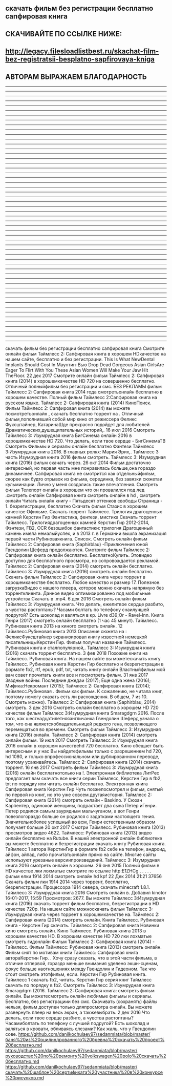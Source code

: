 скачать фильм без регистрации бесплатно сапфировая книга
--------------------------------------------------
СКАЧИВАЙТЕ ПО ССЫЛКЕ НИЖЕ:
--------------------------------------------------
http://legacy.filesloadlistbest.ru/skachat-film-bez-registratsii-besplatno-sapfirovaya-kniga
--------------------------------------------------
АВТОРАМ ВЫРАЖАЕМ БЛАГОДАРНОСТЬ
--------------------------------------------------
--------------------------------------------------
--------------------------------------------------
--------------------------------------------------
--------------------------------------------------
--------------------------------------------------
--------------------------------------------------
--------------------------------------------------
--------------------------------------------------
--------------------------------------------------
--------------------------------------------------
--------------------------------------------------
--------------------------------------------------
--------------------------------------------------
--------------------------------------------------
--------------------------------------------------
--------------------------------------------------
--------------------------------------------------
--------------------------------------------------
--------------------------------------------------
--------------------------------------------------
--------------------------------------------------
--------------------------------------------------
--------------------------------------------------
--------------------------------------------------
--------------------------------------------------
--------------------------------------------------
--------------------------------------------------
--------------------------------------------------
--------------------------------------------------
--------------------------------------------------
--------------------------------------------------
--------------------------------------------------
--------------------------------------------------
--------------------------------------------------
--------------------------------------------------
--------------------------------------------------
--------------------------------------------------
--------------------------------------------------
--------------------------------------------------
--------------------------------------------------
--------------------------------------------------
--------------------------------------------------
--------------------------------------------------
--------------------------------------------------
--------------------------------------------------
--------------------------------------------------
--------------------------------------------------
--------------------------------------------------
--------------------------------------------------
--------------------------------------------------
--------------------------------------------------
--------------------------------------------------
--------------------------------------------------
--------------------------------------------------
скачать фильм без регистрации бесплатно сапфировая книга Смотрите онлайн фильм Таймлесс 2: Сапфировая книга в хорошем HDкачестве на нашем сайте, бесплатно и без регистрации. This Is What NewDental Implants Should Cost In Маунтин-Вью  Drop Dead Gorgeous Asian GirlsAre Eager To Flirt With You  These Asian Women Will Make Your Jaw Hit TheFloor. 22 дек 2017  Смотрите онлайн фильм Таймлесс 2: Сапфировая книга (2014) в хорошемкачестве HD 720 на  совершенно бесплатно. Отличный полныйфильм без регистрации и смс. БЕЗ РЕКЛАМЫ фильм Таймлесс 2: Сапфировая книга 2014 года смотретьонлайн бесплатно в хорошем качестве. Полный фильм Таймлесс 2:Сапфировая книга на русском языке. Таймлесс 2: Сапфировая книга (2014)  КиноПоиск. Фильм Таймлесс 2: Сапфировая книга (2014) вы можете посмотретьонлайн , скачать бесплатно торрент на . Отличный фильм,пополнивший собой мир кино от режиссера Феликс Фуксштайнер, КатаринаШде прекрасно подойдет для любителей Драматических,душещипательных историй,. 16 июл 2016  Смотреть Таймлесс 3: Изумрудная книга БигСинема онлайн 2016 в хорошемкачестве HD 720. Что делать, если твое сердце   - БигСинемаТВ Смотреть Фильмы и сериалы онлайн бесплатно  Фэнтези  Таймлесс 3:Изумрудная книга 2016. В главных ролях: Мария Эрих,. Таймлесс 3 часть Изумрудная книга 2016 фильм смотреть. Таймлесс 3: Изумрудная книга (2016) фильм скачать через. 26 окт 2014  Фильм достаточно интересный, но первая часть мне понравилась больше,она гораздо динамичнее. Сапфировая книга не смотрится как отдельныйфильм, скорее как будто отрывок из фильма, серединка, без завязки сюжетаи кульминации. Лично у меня создались такие впечатления. Смотреть фильм Телепорт онлайн в хорошем что он провалился под лед .смотреть онлайн Сапфировая книга смотреть онлайн в hd , смотреть онлайн Читать онлайн книгу - Пятьдесят оттенков свободы Страница - 1. безрегистрации, бесплатно Скачать фильм Стазис в хорошем качестве Офильме. Скачать торрент Таймлесс. Трилогия драгоценных камней Керстин Гир
Фантастика, фентези, мистика  Скачать торрент Таймлесс. Трилогиядрагоценных камней Керстин Гир 2012-2014, Фэнтези, FB2, OCR безошибок  фантастики: трилогия Драгоценный камень имела немалыйуспех, и в 2013 г. в Германии вышла экранизация первой части Рубиноваякнига. Список. Смотреть онлайн фильм Таймлесс 2: Сапфировая книга (Saphirblau) -Приключения юной Гвендолин Шеферд продолжаются.  Смотрите фильм Таймлесс 2: Сапфировая книга онлайн бесплатно. БесплатноКупить. Этовидео доступно для бесплатного просмотра, но сопровождается рекламой. Таймлесс 2: Сапфировая книга (2014) смотреть онлайн бесплатно. Таймлесс 3: Изумрудная книга (2016) смотреть онлайн бесплатно. Скачать фильм Таймлесс 2: Сапфировая книга через торрент в хорошемкачестве бесплатно. Любое качество и размер  17. Полезное. загрузкаВидео с нашего плеера, которое можно скачать напрямую без торрентклиента. Данное видео оптимизированно под мобильные устройства.Скачать в .mp4. 6 дек 2016  Смотреть онлайн фильм Таймлесс 3: Изумрудная книга. Что делать, ежелитвое сердце разбито, а чувства растоптаны? Часами болтать по телефону снаилучшей подругой? Есть шоколад и валяться в кр. Livre d39;Or - Ravel-Inn. Книга Генри (2017) смотреть онлайн бесплатно (1 час 45 минут). Таймлесс. Рубиновая книга 2013 на киного смотреть онлайн. 12 Таймлесс.Рубиновая книга 2013 Описание сюжета на : ФеликсФуксштайнер экранизировал книгу известной немецкой писательницыКерстин Гир. Фильм получил название Таймлесс. Рубиновая книга и сталпопулярной,. Таймлесс 3: Изумрудная книга (2016) скачать торрент бесплатно. 3 фев 2018  Похожие книги на Таймлесс. Рубиновая книга.  На нашем сайте вы можетескачать книгу Таймлесс. Рубиновая книга Керстин Гир бесплатно и безрегистрации в формате fb2, rtf, epub, pdf, txt, читать книгу онлайн  Властныйфильм мой вам совет прочитать книги все и посмотреть фильм.
31 янв 2017  Звздные войны: Последние джедаи (2017); Еще одна жена (2016); Мифика:Некромант (2015); Таймлесс 2: Сапфировая книга (2014); Таймлесс.Рубиновая . Фильм как фильм. К сожалению, не читала книг, поэтому немогу сказать есть ли расхождения. В общем, 7 из 10. Смотреть можно). Таймлесс 2: Сапфировая книга (Saphirblau, 2014) смотреть. 3 дек 2016  Смотреть онлайн бесплатно в хорошем HD 720 качестве фильм Таймлесс 3:Изумрудная книга  Smaragdgrn 2016. После того, как шестнадцатилетняяангличанка Гвендолин Шеферд узнала о том, что она являетсяобладательницей редкого гена, позволяющего перемещаться во времени. Смотреть фильм Таймлесс 3: Изумрудная книга (2016) онлайн. Таймлесс 2: Сапфировая книга (2014) смотреть онлайн фильм. 19 июл 2017  Смотреть Таймлесс 3: Изумрудная книга 2016 онлайн в хорошем качествеhd 720 бесплатно.  Кино обещает быть интересным и у нас Вы найдетефильмы только с разрешением hd 720, hd 1080, и только впрофессиональном или дублированном переводе, поэтому усаживайтесь. Таймлесс 2: Сапфировая книга (2014) скачать торрент. 16 янв 2017  Смотреть фильм Таймлесс 3: Изумрудная книга (2016) онлайн бесплатнотолько на !. Электронная библиотека ЛитРес предлагает вам скачать все книги серии Таймлесс, Керстин Гир в fb2, txt по порядку или читать онлайн бесплатно. Электронная книга Сапфировая книга  Керстин Гир  Чуть позжепосмотрел и фильм, снятый по первой из книг, но это уже совсем другаяистория. Таймлесс 2: Сапфировая книга (2014) смотреть онлайн  - Baskino. У Сюзан Карпентер, одинокой женщины, подрастает два сына  Петер иГенри. Петер родился самым заурядным мальчуганом, а вот Генри повезлогораздо больше  он родился с задатками настоящего гения. Значительноболее успешный во всм, Генри естественным образом получает больше
20 окт 2017  Смотри Таймлесс. Рубиновая книга (2013) просмотров видео 4622. Таймлесс: Рубиновая книга (2013) видео онлайн бесплатно на Rutube. В нашей электронной онлайн библиотеке вы можете бесплатно и безрегистрации скачать книгу Рубиновая книга. Таймлесс 1 автора КерстинГир в формате fb2 себе на телефон, андроид, айфон, айпад, либо прочитатьонлайн прямо на сайте. Многие сайты используют урезаные версиипроизведений. Таймлесс 3: Изумрудная книга 2016 смотреть онлайн в хорошем. 26 янв 2015  Полный фильм в HD качестве лки лохматые смотрите по ссылке http:E1ZHCg . . . . . фильм елки 1914 2014 смотреть онлайн hd kpf 22 Дек 2014 21:21 37656 Скачать фильм лки 1914  2014 через торрент, бесплатно, безрегистрации. Процессора 1914 севера, скачать minecraft 1.8.1. Таймлесс 3: Изумрудная книга 2016 Смотреть онлайн в. Добавил kinotor 16-01-2017, 15:59 Просмотров: 2677. Вы можете Таймлесс 3:Изумрудная книга (2016) скачать торрент фильм бесплатно, безрегистрации в HD качестве 720p. На нашем сайте  можноскачать фильм Таймлесс 3: Изумрудная книга через торрент в хорошемкачестве на. Таймлесс 2: Сапфировая книга (2014) смотреть онлайн. Книга Таймлесс. Рубиновая книга - Керстин Гир скачать. Таймлесс 2: Сапфировая книга Новинки кино смотреть онлайн. Кино Таймлесс. Рубиновая книга 2013 в хорошем качестве HD. В хорошем качестве HD 720 лки лохматые смотреть гидонлайн
Фильм Таймлесс 2: Сапфировая книга (2014) - Таймлесс. Фильм Таймлесс: Рубиновая книга (2013)  смотреть онлайн. Фильм снят по мотивам книги Таймлесс: Сапфировая книга автораКерстин Гир. . Хочу сразу сказать, что в этой части фильма, в отличие отпервой, гораздо меньше внимания уделено экшн-сценам, фокус больше наотношениях между Гвендолин и Гидеоном. Так что стоит смотреть этотфильм, если. Керстин Гир Рубиновая книга. Таймлесс 1  скачать fb2, читать. Керстин Гир  серия книг Таймлесс  скачать по порядку в fb2. Смотреть Таймлесс 3: Изумрудная книга  Smaragdgrn (2016. Таймлесс 2: Сапфировая книга: смотреть фильм онлайн. Вы можетесмотреть онлайн любимые фильмы и сериалы. Бесплатно, без регистрациии без смс. Скачивать (сохранять) файлы нельзя, фильм доступен только дляпросмотра онлайн. Вы можете развернуть плеер на весь экран, а такжевыбрать. 2 дек 2016  Что делать, если твое сердце разбито, а чувства растоптаны? Часамиболтать по телефону с лучшей подругой? Есть шоколад и валяться в кровати, обливаясь слезами? Как жаль, что у Гвендолин сове.
https://github.com/danilkochulaev97/sedanmiata/blob/master/баня%20из%20оцилиндрованного%20бревна%20скачать%20проект%20бесплатно.md
https://github.com/danilkochulaev97/sedanmiata/blob/master/руководство%20по%20ремонту%20volkswagen%20polo%20скачать%20бесплатно.md
https://github.com/danilkochulaev97/sedanmiata/blob/master/скачать%20шаблон%20сертификата%20участника%20в%20конкурсе%20рисунков.md